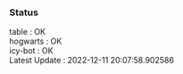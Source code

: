### Status


table : OK  
hogwarts : OK  
icy-bot : OK  
Latest Update : 2022-12-11 20:07:58.902586
